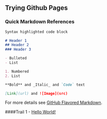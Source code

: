 ## Trying Github Pages

### Quick Markdown References 
```markdown 
Syntax highlighted code block

# Header 1
## Header 2
### Header 3

- Bulleted
- List

1. Numbered
2. List

**Bold** and _Italic_ and `Code` text

[Link](url) and ![Image](src)
```
For more details see [GitHub Flavored Markdown](https://guides.github.com/features/mastering-markdown/).

####Trail 1 -
[Hello World!](https://thegoldenenigma.github.io/helloworld.html)
